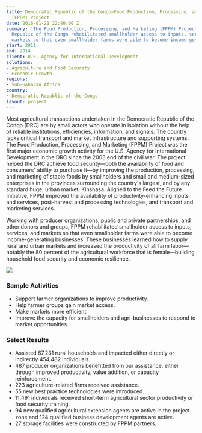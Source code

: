 ```yaml
---
title: Democratic Republic of the Congo—Food Production, Processing, and Marketing
  (FPPM) Project
date: 2016-01-21 22:40:00 Z
summary: 'The Food Production, Processing, and Marketing (FPPM) Project in the Democratic
  Republic of the Congo rehabilitated smallholder access to inputs, services, and
  markets so that even smallholder farms were able to become income-generating businesses. '
start: 2011
end: 2014
client: U.S. Agency for International Development
solutions:
- Agriculture and Food Security
- Economic Growth
regions:
- Sub-Saharan Africa
country:
- Democratic Republic of the Congo
layout: project
---
```


Most agricultural transactions undertaken in the Democratic Republic of the Congo (DRC) are by small actors who operate in isolation without the help of reliable institutions, efficiencies, information, and signals. The country lacks critical transport and market infrastructure and supporting systems. The Food Production, Processing, and Marketing (FPPM) Project was the first major economic growth activity for the U.S. Agency for International Development in the DRC since the 2003 end of the civil war. The project helped the DRC achieve food security—both the availability of food and consumers' ability to purchase it—by improving the production, processing, and marketing of staple foods by smallholders and small and medium-sized enterprises in the provinces surrounding the country's largest, and by any standard huge, urban market, Kinshasa. Aligned to the Feed the Future Initiative, FPPM improved the availability of productivity-enhancing inputs and services, post-harvest and processing technologies, and transport and marketing services.

Working with producer organizations, public and private partnerships, and other donors and groups, FPPM rehabilitated smallholder access to inputs, services, and markets so that even smallholder farms were able to become income-generating businesses. These businesses learned how to supply rural and urban markets and increased the productivity of all farm labor—notably the 80 percent of the agricultural workforce that is female—building household food security and economic resilience.

![][1]

### Sample Activities

* Support farmer organizations to improve productivity.
* Help farmer groups gain market access.
* Make markets more efficient.
* Improve the capacity for smallholders and agri-businesses to respond to market opportunities.

### Select Results

* Assisted 67,231 rural households and impacted either directly or indirectly 454,482 individuals.
* 487 producer organizations benefitted from our assistance, either through improved productivity, value addition, or capacity reinforcement.
* 223 agriculture-related firms received assistance.
* 55 new best practice technologies were introduced.
* 11,491 individuals received short-term agricultural sector productivity or food security training.
* 94 new qualified agricultural extension agents are active in the project zone and 124 qualified business development agents are active.
* 27 storage facilities were constructed by FPPM partners.

[1]: https://assetify-dai.com/projects/DRC-FPPM.jpg